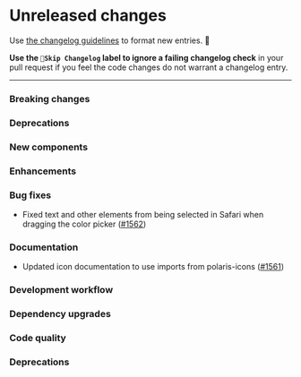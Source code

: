 # Unreleased changes

Use [the changelog guidelines](https://git.io/polaris-changelog-guidelines) to format new entries. 💜

**Use the `🤖Skip Changelog` label to ignore a failing changelog check** in your pull request if you feel the code changes do not warrant a changelog entry.

---

### Breaking changes

### Deprecations

### New components

### Enhancements

### Bug fixes

- Fixed text and other elements from being selected in Safari when dragging the color picker ([#1562](https://github.com/Shopify/polaris-react/pull/1562))

### Documentation

- Updated icon documentation to use imports from polaris-icons ([#1561](https://github.com/Shopify/polaris-react/pull/1561))

### Development workflow

### Dependency upgrades

### Code quality

### Deprecations
